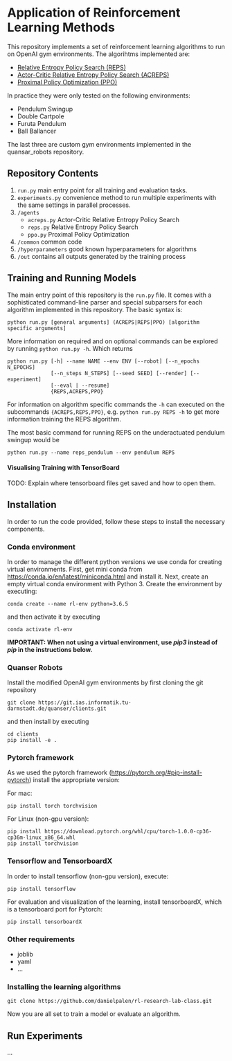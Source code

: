 # Application of Reinforcement Learning Methods

This repository implements a set of reinforcement learning algorithms to run on OpenAI gym environments.
The algorihtms implemented are:
- [Relative Entropy Policy Search (REPS)](https://www.ias.informatik.tu-darmstadt.de/uploads/Team/JanPeters/Peters2010_REPS.pdf)
- [Actor-Critic Relative Entropy Policy Search (ACREPS)](https://www.aaai.org/ocs/index.php/AAAI/AAAI16/paper/view/12247)
- [Proximal Policy Optimization (PPO)](https://arxiv.org/abs/1707.06347)

In practice they were only tested on the following environments:
- Pendulum Swingup
- Double Cartpole
- Furuta Pendulum
- Ball Ballancer

The last three are custom gym environments implemented in the quansar_robots repository.

## Repository Contents
1. `run.py` main entry point for all training and evaluation tasks.
2. `experiments.py` convenience method to run multiple experiments with the same settings in parallel processes.
3. `/agents`
    * `acreps.py` Actor-Critic Relative Entropy Policy Search
    * `reps.py` Relative Entropy Policy Search
    * `ppo.py` Proximal Policy Optimization
4. `/common` common code
5. `/hyperparameters` good known hyperparameters for algorithms
6. `/out` contains all outputs generated by the training process

## Training and Running Models
The main entry point of this repository is the `run.py` file. It comes with a sophisticated command-line parser and
special subparsers for each algorithm implemented in this repository.
The basic syntax is:
```
python run.py [general arguments] (ACREPS|REPS|PPO) [algorithm specific arguments]
```
More information on required and on optional commands can be explored by running `python run.py -h`.
Which returns
```
python run.py [-h] --name NAME --env ENV [--robot] [--n_epochs N_EPOCHS]
              [--n_steps N_STEPS] [--seed SEED] [--render] [--experiment]
              [--eval | --resume]
              {REPS,ACREPS,PPO}
```
For information on algorithm specific commands the ``-h`` can executed on the subcommands `{ACREPS,REPS,PPO}`,
e.g. ``python run.py REPS -h`` to get more information training the REPS algorithm.

The most basic command for running REPS on the underactuated pendulum swingup would be
```
python run.py --name reps_pendulum --env pendulum REPS
```

#### Visualising Training with TensorBoard
TODO: Explain where tensorboard files get saved and how to open them.

## Installation

In order to run the code provided, follow these steps to install the necessary components.

### Conda environment

In order to manage the different python versions we use conda for creating virtual environments. First, get mini conda from <https://conda.io/en/latest/miniconda.html> and install it. Next, create an empty virtual conda environment with Python 3. Create the environment by executing:

```conda create --name rl-env python=3.6.5```

and then activate it by executing

```conda activate rl-env```

**IMPORTANT: When not using a virtual environment, use *pip3* instead of *pip* in the instructions below.**

### Quanser Robots
Install the modified OpenAI gym environments by first cloning the git repository

```git clone https://git.ias.informatik.tu-darmstadt.de/quanser/clients.git```

and then install by executing

```
cd clients
pip install -e .
```

### Pytorch framework
As we used the pytorch framework (<https://pytorch.org/#pip-install-pytorch>) install the appropriate version:

For mac:

```pip install torch torchvision```

For Linux (non-gpu version):

```
pip install https://download.pytorch.org/whl/cpu/torch-1.0.0-cp36-cp36m-linux_x86_64.whl
pip install torchvision
```

### Tensorflow and TensorboardX

In order to install tensorflow (non-gpu version), execute:

```pip install tensorflow```

For evaluation and visualization of the learning, install tensorboardX, which is a tensorboard port for Pytorch:

```pip install tensorboardX```

### Other requirements
- joblib
- yaml
- ...

### Installing the learning algorithms

```git clone https://github.com/danielpalen/rl-research-lab-class.git```

Now you are all set to train a model or evaluate an algorithm.

## Run Experiments
...
